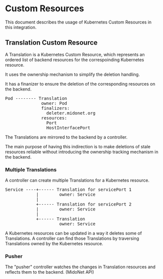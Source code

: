 # Custom Resources

This document describes the usage of Kubernetes Custom Resources
in this integration.

## Translation Custom Resource

A Translation is a Kubernetes Custom Resource, which represents
an ordered list of backend resources for the correspoinding
Kubernetes resource.

It uses the ownership mechanism to simplify the deletion handling.

It has a finanizer to ensure the deletion of the corresponding resources
on the backend.

<pre>
Pod -------- Translation
              owner: Pod
              finalizers:
                deleter.midonet.org
              resources:
                Port
                HostInterfacePort
</pre>

The Translations are mirrored to the backend by a controller.

The main purpose of having this indirection is to make deletions
of stale resources reliable without introducing the ownership tracking
mechanism in the backend.

### Multiple Translations

A controller can create multiple Translations for a Kubernetes resource.

<pre>
Service ----+------ Translation for servicePort 1
            |        owner: Service
            |
            +------ Translation for servicePort 2
            |        owner: Service
            |
            +------ Translation
                     owner: Service
</pre>

A Kubernetes resources can be updated in a way it deletes some of
Translations.
A controller can find those Translations by traversing Translations
owned by the Kubernetes resource.

### Pusher

The "pusher" controller watches the changes in Translation resources and
reflects them to the backend. (MidoNet API)
